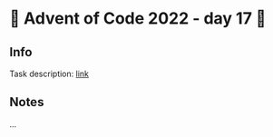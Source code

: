 # 🎄 Advent of Code 2022 - day 17 🎄

## Info

Task description: [link](https://adventofcode.com/2022/day/17)

## Notes

...